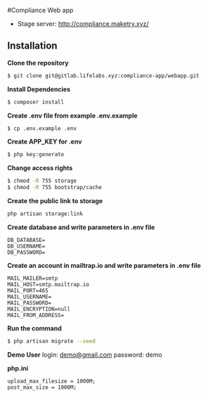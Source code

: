 #Compliance Web app  
  
* Stage server: http://compliance.maketry.xyz/
  
## Installation   

**Clone the repository**   
```bash
$ git clone git@gitlab.lifelabs.xyz:compliance-app/webapp.git
```  
  
**Install Dependencies**  
 ```bash
 $ composer install
 ```  
 
  **Create .env file from example .env.example**  
 ```bash
 $ cp .env.example .env
 ```

**Create APP_KEY for .env**  
 ```bash
 $ php key:generate
 ``` 

**Change access rights**  

```bash
$ chmod -R 755 storage
$ chmod -R 755 bootstrap/cache
```

**Create the public link to storage**
```bash
php artisan storage:link
```

**Create database and write parameters in .env file**  

    DB_DATABASE=  
    DB_USERNAME=  
    DB_PASSWORD=  

**Create an account in mailtrap.io and write parameters in .env file**

    MAIL_MAILER=smtp
    MAIL_HOST=smtp.mailtrap.io
    MAIL_PORT=465
    MAIL_USERNAME=
    MAIL_PASSWORD=
    MAIL_ENCRYPTION=null
    MAIL_FROM_ADDRESS=
    
    
**Run the command**  
```bash
$ php artisan migrate --seed
```   
 
**Demo User**
login: demo@gmail.com 
password: demo
 
 
 **php.ini**
 ```
 upload_max_filesize = 1000M;
 post_max_size = 1000M;
```   
